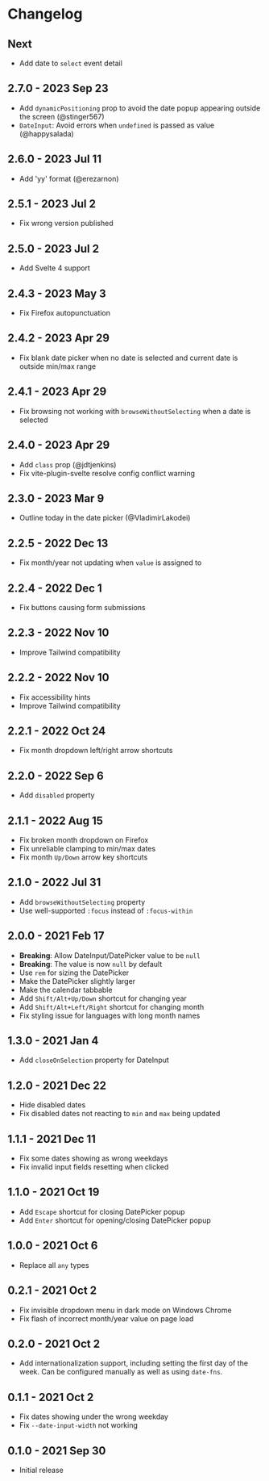 # Changelog

## Next
- Add date to `select` event detail

## 2.7.0 - 2023 Sep 23
- Add `dynamicPositioning` prop to avoid the date popup appearing outside the screen (@stinger567)
- `DateInput`: Avoid errors when `undefined` is passed as value (@happysalada)

## 2.6.0 - 2023 Jul 11
- Add 'yy' format (@erezarnon)

## 2.5.1 - 2023 Jul 2
- Fix wrong version published

## 2.5.0 - 2023 Jul 2
- Add Svelte 4 support

## 2.4.3 - 2023 May 3
- Fix Firefox autopunctuation

## 2.4.2 - 2023 Apr 29
- Fix blank date picker when no date is selected and current date is outside min/max range

## 2.4.1 - 2023 Apr 29
- Fix browsing not working with `browseWithoutSelecting` when a date is selected

## 2.4.0 - 2023 Apr 29
- Add `class` prop (@jdtjenkins)
- Fix vite-plugin-svelte resolve config conflict warning

## 2.3.0 - 2023 Mar 9
- Outline today in the date picker (@VladimirLakodei)

## 2.2.5 - 2022 Dec 13
- Fix month/year not updating when `value` is assigned to

## 2.2.4 - 2022 Dec 1
- Fix buttons causing form submissions

## 2.2.3 - 2022 Nov 10
- Improve Tailwind compatibility

## 2.2.2 - 2022 Nov 10
- Fix accessibility hints
- Improve Tailwind compatibility

## 2.2.1 - 2022 Oct 24
- Fix month dropdown left/right arrow shortcuts

## 2.2.0 - 2022 Sep 6
- Add `disabled` property

## 2.1.1 - 2022 Aug 15
- Fix broken month dropdown on Firefox
- Fix unreliable clamping to min/max dates
- Fix month `Up/Down` arrow key shortcuts

## 2.1.0 - 2022 Jul 31
- Add `browseWithoutSelecting` property
- Use well-supported `:focus` instead of `:focus-within`

## 2.0.0 - 2021 Feb 17
- **Breaking**: Allow DateInput/DatePicker value to be `null`
- **Breaking**: The value is now `null` by default
- Use `rem` for sizing the DatePicker
- Make the DatePicker slightly larger
- Make the calendar tabbable
- Add `Shift/Alt+Up/Down` shortcut for changing year
- Add `Shift/Alt+Left/Right` shortcut for changing month
- Fix styling issue for languages with long month names

## 1.3.0 - 2021 Jan 4
- Add `closeOnSelection` property for DateInput

## 1.2.0 - 2021 Dec 22
- Hide disabled dates
- Fix disabled dates not reacting to `min` and `max` being updated

## 1.1.1 - 2021 Dec 11
- Fix some dates showing as wrong weekdays
- Fix invalid input fields resetting when clicked

## 1.1.0 - 2021 Oct 19
- Add `Escape` shortcut for closing DatePicker popup
- Add `Enter` shortcut for opening/closing DatePicker popup

## 1.0.0 - 2021 Oct 6
- Replace all `any` types

## 0.2.1 - 2021 Oct 2
- Fix invisible dropdown menu in dark mode on Windows Chrome
- Fix flash of incorrect month/year value on page load

## 0.2.0 - 2021 Oct 2
- Add internationalization support, including setting the first day of the week. Can be configured manually as well as using `date-fns`.

## 0.1.1 - 2021 Oct 2
- Fix dates showing under the wrong weekday
- Fix `--date-input-width` not working

## 0.1.0 - 2021 Sep 30
- Initial release
